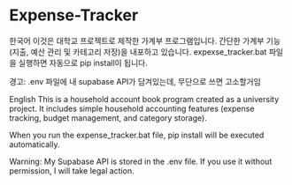 # Expense-Tracker
한국어
이것은 대학교 프로젝트로 제작한 가계부 프로그램입니다. 
간단한 가계부 기능(지출, 예산 관리 및 카테고리 저장)을 내포하고 있습니다.
expexse_tracker.bat 파일을 실행하면 자동으로 pip install이 됩니다.

경고:
.env 파일에 내 supabase API가 담겨있는데, 무단으로 쓰면 고소할거임

English
This is a household account book program created as a university project.
It includes simple household accounting features (expense tracking, budget management, and category storage).

When you run the expense_tracker.bat file, pip install will be executed automatically.

Warning:
My Supabase API is stored in the .env file. If you use it without permission, I will take legal action.

